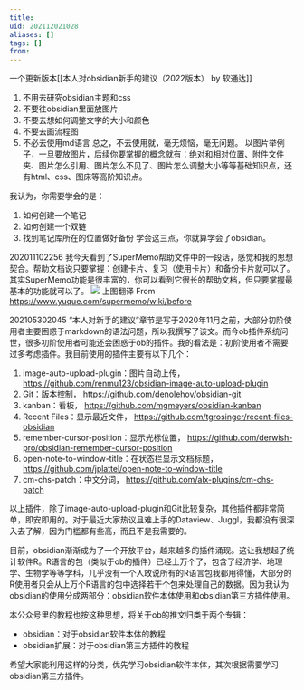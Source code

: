 ```yaml
---
title: 
uid: 202112021028
aliases: []
tags: []
from: 
---
```

一个更新版本[[本人对obsidian新手的建议（2022版本） by 软通达]]

1. 不用去研究obsidian主题和css
2. 不要往obsidian里面放图片
3. 不要去想如何调整文字的大小和颜色
4. 不要去画流程图
5. 不必去使用md语言
总之，不去使用就，毫无烦恼，毫无问题。
以图片举例子，一旦要放图片，后续你要掌握的概念就有：绝对和相对位置、附件文件夹、图片怎么引用、图片怎么不见了、图片怎么调整大小等等基础知识点，还有html、css、图床等高阶知识点。

我认为，你需要学会的是：
1. 如何创建一个笔记
2. 如何创建一个双链
3. 找到笔记库所在的位置做好备份
学会这三点，你就算学会了obsidian。


202011102256
我今天看到了SuperMemo帮助文件中的一段话，感觉和我的思想契合。帮助文档说只要掌握：创建卡片、复习（使用卡片）和备份卡片就可以了。其实SuperMemo功能是很丰富的，你可以看到它很长的帮助文档，但只要掌握最基本的功能就可以了。
![](https://gitee.com/cyddgi/picture-store/raw/master/img/20201110225734.png)
上图翻译 From https://www.yuque.com/supermemo/wiki/before

202105302045
“本人对新手的建议”章节是写于2020年11月之前，大部分初阶使用者主要困惑于markdown的语法问题，所以我撰写了该文。而今ob插件系统问世，很多初阶使用者可能还会困惑于ob的插件。我的看法是：初阶使用者不需要过多考虑插件。我目前使用的插件主要有以下几个：

1. image-auto-upload-plugin：图片自动上传， https://github.com/renmu123/obsidian-image-auto-upload-plugin
2. Git：版本控制， https://github.com/denolehov/obsidian-git
3. kanban：看板， https://github.com/mgmeyers/obsidian-kanban
4. Recent Files：显示最近文件， https://github.com/tgrosinger/recent-files-obsidian
5. remember-cursor-position：显示光标位置， https://github.com/derwish-pro/obsidian-remember-cursor-position
6. open-note-to-window-title：在状态栏显示文档标题， https://github.com/jplattel/open-note-to-window-title
7. cm-chs-patch：中文分词， https://github.com/alx-plugins/cm-chs-patch

以上插件，除了image-auto-upload-plugin和Git比较复杂，其他插件都非常简单，即安即用的。对于最近大家热议且难上手的Dataview、Juggl，我都没有很深入去了解，因为门槛都有些高，而且不是我需要的。

目前，obsidian渐渐成为了一个开放平台，越来越多的插件涌现。这让我想起了统计软件R。R语言的包（类似于ob的插件）已经上万个了，包含了经济学、地理学、生物学等等学科，几乎没有一个人敢说所有的R语言包我都用得懂，大部分的R使用者只会从上万个R语言的包中选择若干个包来处理自己的数据。因为我认为obsidian的使用分成两部分：obsidian软件本体使用和obsidian第三方插件使用。

本公众号里的教程也按这种思想，将关于ob的推文归类于两个专辑：
- obsidian：对于obsidian软件本体的教程
- obsidian扩展：对于obsidian第三方插件的教程

希望大家能利用这样的分类，优先学习obsidian软件本体，其次根据需要学习obsidian第三方插件。
